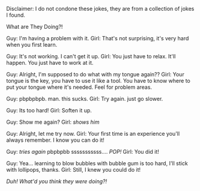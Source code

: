 Disclaimer: I do not condone these jokes, they are from a collection of jokes I found.

What are They Doing?!

Guy:  I'm having a problem with it.
Girl:  That's not surprising, it's very hard when you first learn.


Guy: It's not working. I can't get it up.
Girl: You just have to relax.  It'll happen. You just have to work at it.


Guy: Alright, I'm supposed to do what with my tongue again??
Girl: Your tongue is the key, you have to use it like a tool. You have to know where to put your tongue where it's needed.  Feel for problem areas.


Guy: pbpbpbpb. man. this sucks.
Girl:  Try again. just go slower.


Guy: Its too hard!
Girl: Soften it up. 


Guy: Show me again?
Girl: *shows him*


Guy: Alright, let me try now.
Girl: Your first time is an experience you'll always remember.  I know you can do it!


Guy: *tries again* pbpbpbb sssssssssss.... *POP!*
Girl: You did it!




Guy: Yea... learning to blow bubbles with bubble gum is too hard, I'll stick with lollipops, thanks.
Girl: Still,  I knew you could do it!

*Duh! What'd you think they were doing?!*

